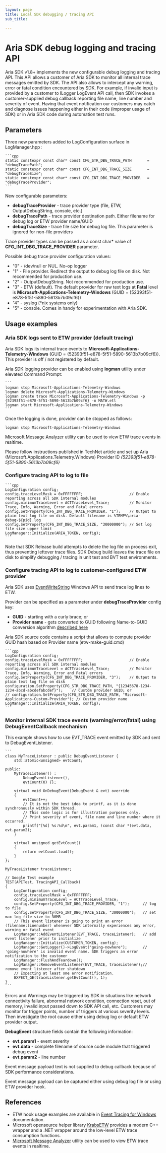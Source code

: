 ```yaml
---
layout: page
title: Local SDK debugging / tracing API
sub_title:

---
```

# Aria SDK debug logging and tracing API

Aria SDK v1.8+ implements the new configurable debug logging and tracing API. This API allows a customer of Aria SDK to monitor all internal trace messages emitted by SDK. The API also allows to intercept any warning, error or fatal condition encountered by SDK. For example, if invalid input is provided by a customer to ILogger LogEvent API call, then SDK invokes a customer-supplied debug callback reporting file name, line number and severity of event. Having that event notification our customers may catch and diagnose issues happening either in their code (improper usage of SDK) or in Aria SDK code during automation test runs.

## Parameters

Three new parameters added to LogConfiguration surface in LogManager.hpp :

	```cpp
    static constexpr const char* const CFG_STR_DBG_TRACE_PATH       = "debugTracePath";
    static constexpr const char* const CFG_INT_DBG_TRACE_SIZE       = "debugTraceSize";
    static constexpr const char* const CFG_INT_DBG_TRACE_PROVIDER   = "debugTraceProvider";
	```

New configurable parameters:

- **debugTraceProvider** - trace provider type (file, ETW, OutputDebugString, console, etc.)
- **debugTracePath**     - trace provider destination path. Either filename for debug log or ETW provider name/GUID
- **debugTraceSize**     - trace file size for debug log file. This parameter is ignored for non-file providers

Trace provider types can be passed as a const char* value of **CFG_INT_DBG_TRACE_PROVIDER** parameter.

Possible debug trace provider configuration values:

- "0" - /dev/null or NUL. No-op logger
- "1" - File provider. Redirect the output to debug log file on disk. Not recommended for production use.
- "2" - OutputDebugString. Not recommended for production use.
- "3" - ETW (default). The default provider for raw text logs at **Fatal** level is **Microsoft-Applications-Telemetry-Windows** (GUID = {52393f51-e878-5f51-5890-5613b7b09cf6})
- "4" - syslog (*nix systems only)
- "5" - console. Comes in handy for experimentation with Aria SDK.

## Usage examples

### Aria SDK logs sent to ETW provider (default tracing)

Aria SDK logs its internal trace events to **Microsoft-Applications-Telemetry-Windows** (GUID = {52393f51-e878-5f51-5890-5613b7b09cf6}). This provider is off / not registered by default.

Aria SDK logging provider can be enabled using **logman** utility under elevated Command Prompt:

	```
    logman stop Microsoft-Applications-Telemetry-Windows
    logman delete Microsoft-Applications-Telemetry-Windows
    logman create trace Microsoft-Applications-Telemetry-Windows -p {52393f51-e878-5f51-5890-5613b7b09cf6} -o MATW.etl
    logman start Microsoft-Applications-Telemetry-Windows
	```
	
Once the logging is done, provider can be stopped as follows:

    logman stop Microsoft-Applications-Telemetry-Windows

[Microsoft Message Analyzer](https://technet.microsoft.com/en-us/library/jj674821.aspx) utility can be used to view ETW trace events in realtime.

Please follow instructions published in TechNet article and set up Aria (Microsoft.Applications.Telemetry.Windows) Provider ID *{52393f51-e878-5f51-5890-5613b7b09cf6}*


### Configure tracing API to log to file

	```cpp
    LogConfiguration config;
    config.traceLevelMask = 0xFFFFFFFF;                     // Enable reporting across all SDK internal modules
    config.minimumTraceLevel = ACTTraceLevel_Trace;         // Monitor Trace, Info, Warning, Error and Fatal errors
    config.SetProperty(CFG_INT_DBG_TRACE_PROVIDER, "1");    // Output to plain text log file on disk. Default filename is %TEMP%\aria-debug-${pid}.log
    config.SetProperty(CFG_INT_DBG_TRACE_SIZE, "30000000"); // Set log file size upper limit
    LogManager::Initialize(ARIA_TOKEN, config);
	```

Note that SDK Release build attempts to delete the log file on process exit, thus preventing leftover trace files.  SDK Debug build leaves the trace file on disk to simplify debugging / tracing in unit test and BVT test environments.

### Configure tracing API to log to customer-configured ETW provider

Aria SDK uses [EventWriteString](https://msdn.microsoft.com/en-us/library/windows/desktop/aa363750(v=vs.85).aspx) Windows API to send trace log lines to ETW.

Provider can be specified as a parameter under **debugTraceProvider** config key:

- **GUID** - starting with a curly brace; or
- **Provider name** - gets converted to GUID following Name-to-GUID conversion algorithm [described here](https://blogs.msdn.microsoft.com/dcook/2015/09/08/etw-provider-names-and-guids/)

Aria SDK source code contains a script that allows to compute provider GUID hash based on Provider name (etw-make-guid.cmd)

	```cpp
    LogConfiguration config;
    config.traceLevelMask = 0xFFFFFFFF;                     // Enable reporting across all SDK internal modules
    config.minimumTraceLevel = ACTTraceLevel_Trace;         // Monitor Trace, Info, Warning, Error and Fatal errors
    config.SetProperty(CFG_INT_DBG_TRACE_PROVIDER, "3");    // Output to plain text log file on disk
    configuration.SetProperty(CFG_STR_DBG_TRACE_PATH, "{12345678-1234-1234-abcd-abcdefabcdef}");    // Custom provider GUID; or
    // configuration.SetProperty(CFG_STR_DBG_TRACE_PATH, "Microsoft-Applications-Custom-Provider"); // Custom provider name
    LogManager::Initialize(ARIA_TOKEN, config);
	```

### Monitor internal SDK trace events (warning/error/fatal) using DebugEventCallback mechanism

This example shows how to use EVT_TRACE event emitted by SDK and sent to DebugEventListener.

	```
    class MyTraceListener : public DebugEventListener {
        std::atomic<unsigned> evtCount;
    
    public:
        MyTraceListener() :
            DebugEventListener(),
            evtCount(0) {};
    
        virtual void OnDebugEvent(DebugEvent & evt) override
        {
            evtCount++;
            // It is not the best idea to printf, as it is done synchronously within SDK thread.
            // This code logic is for illustration purposes only.
            // Print severity of event, file name and line number where it occurred.
            printf("[%d] %s:%d\n", evt.param1, (const char *)evt.data, evt.param2);
        }
    
        virtual unsigned getEvtCount()
        {
            return evtCount.load();
        }
    };

    MyTraceListener traceListener;
    
    // Google Test example
    TEST(APITest, TracingAPI_Callback)
    {
        LogConfiguration config;
        config.traceLevelMask = 0xFFFFFFFF;
        config.minimumTraceLevel = ACTTraceLevel_Trace;
        config.SetProperty(CFG_INT_DBG_TRACE_PROVIDER, "1");      // log to file
        config.SetProperty(CFG_INT_DBG_TRACE_SIZE, "30000000");   // set max log file size to 30MB
        // This event listener is going to print an error (filename:linenumber) whenever SDK internally experiences any error, warning or fatal event
        LogManager::AddEventListener(EVT_TRACE, traceListener);   // add event listener prior to initialize
        LogManager::Initialize(CUSTOMER_TOKEN, config);
        LogManager::GetLogger()->LogEvent("going-nowhere");       // 'going-nowhere' is invalid event name. SDK triggers an error notification to the customer
        LogManager::FlushAndTeardown();
        LogManager::RemoveEventListener(EVT_TRACE, traceListener);// remove event listener after shutdown
        // Expecting at least one error notification.
        EXPECT_GE(traceListener.getEvtCount(), 1);
    }
	```

Errors and Warnings may be triggered by SDK in situations like network connectivity failure, abnormal network condition, connection reset, out of memory, invalid input passed down to SDK API call, etc. Customers may monitor for trigger points, number of triggers at various severity levels. Then investigate the root cause either using debug log or default ETW provider output.

**DebugEvent** structure fields contain the following information:

- **evt.param1**      - event severity
- **evt.data**        - complete filename of source code module that triggered debug event
- **evt.param2**      - line number

Event message payload text is not supplied to debug callback because of SDK performance considerations.

Event message payload can be captured either using debug log file or using ETW provider hook.

## References

- ETW hook usage examples are available in [Event Tracing for Windows](https://docs.microsoft.com/en-us/windows-hardware/test/weg/instrumenting-your-code-with-etw) documentation.
- Microsoft opensource helper library [KrabsETW](https://github.com/Microsoft/krabsetw) provides a modern C++ wrapper and a .NET wrapper around the low-level ETW trace consumption functions.
- [Microsoft Message Analyzer](https://technet.microsoft.com/en-us/library/jj674821.aspx) utility can be used to view ETW trace events in realtime.
